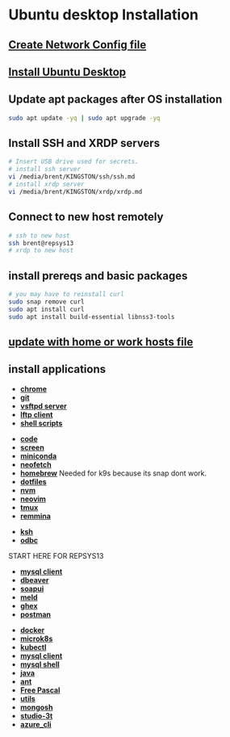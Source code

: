 # Ubuntu desktop Installation

## **[Create Network Config file](./network_config.md)**

## **[Install Ubuntu Desktop](https://ubuntu.com/tutorials/install-ubuntu-desktop)**

## Update apt packages after OS installation

```bash
sudo apt update -yq | sudo apt upgrade -yq
```

## Install SSH and XRDP servers

```bash
# Insert USB drive used for secrets.
# install ssh server
vi /media/brent/KINGSTON/ssh/ssh.md
# install xrdp server
vi /media/brent/KINGSTON/xrdp/xrdp.md
```

## Connect to new host remotely

```bash
# ssh to new host
ssh brent@repsys13
# xrdp to new host
```

## install prereqs and basic packages

```bash
# you may have to reinstall curl
sudo snap remove curl
sudo apt install curl
sudo apt install build-essential libnss3-tools
```

## **[update with home or work hosts file](../e_j/hosts/)**

## install applications

- **[chrome](../a_d/chrome/install.md)**
- **[git](../e_j/git/git.md)**
- **[vsftpd server](../q_z/vsftpd/vsftpd-server.md)**
- **[lftp client](../k_p/lftp/lftp_client.md)**
- **[shell scripts](../../shell_scripts/install_shell_scripts.md)**
<!-- **[pass](../pass/pass.md)**  -->
- **[code](../a_d/code/code.md)**
- **[screen](../q_z/screen/install-screen.md)**
- **[miniconda](../a_d/conda/miniconda-install.md)**
- **[neofetch](../k_p/neofetch/install-neofetch.md)**
- **[homebrew](../e_j/homebrew/homebrew-install.md)** Needed for k9s because its snap dont work.
- **[dotfiles](../a_d/dotfiles/install-dotfiles.md)**
- **[nvm](../k_p/nvm/install-node-version-manager.md)**
- **[neovim](../k_p/neovim/install-neovim.md)**
- **[tmux](../q_z/tmux/tmux.md)**
- **[remmina](../q_z/remmina/remmina_install.md)**
<!-- cron -- this is already installed on ubuntu 22.04 -->
<!-- email - check in reports docker file was part of pipeline  -->
- **[ksh](../k_p/ksh/ksh_install.md)**
- **[odbc](../k_p/odbc/install-ubuntu.md)**
<!-- # I don't think I need an older version for because I don't install a local version of mongodb and conda can install an older ssl if needed for pysoap -->
<!-- ssl -- older ssl for mongodb and pysoap. -->
<!-- openssl -->
<!-- - **[ssh client](../q_z/ssh/ssh-client.md)** should already be installed-->
START HERE FOR REPSYS13

- **[mysql client](../k_p/mysql/mysql-client.md)**
- **[dbeaver](../a_d/dbeaver/dbeaver.md)**
- **[soapui](../q_z/soapui/soapui_install.md)**
- **[meld](../k_p/meld/meld_install.md)**
- **[ghex](../e_j/ghex/ghex_install.md)**
- **[postman](../k_p/postman/postman.md)**
<!-- gnome system monitor - System monitor was already installed on ubuntu 22.04 -->
<!-- teams standalone app not supported in Linux use web app teams.microsoft.com/v2 instead  -->
- **[docker](../a_d/docker/install.md)**
- **[microk8s](../../k8s/microk8s_1.28_install.md)**
- **[kubectl](../../k8s/kubectl-install.md)**
- **[mysql client](../k_p/mysql/mysql-client.md)**
- **[mysql shell](../k_p/mysql/mysql-shell.md)**
- **[java](../e_j/java/java.md)**
- **[ant](../a_d/ant/ant.md)**
- **[Free Pascal](../k_p/pascal/free_pascal-install.md)**
- **[utils](../q_z/utils/utils-install.md)**
- **[mongosh](../k_p/mongosh/install-mongosh.md)**
- **[studio-3t](../q_z/studio-3t/studio-3t-intall.md)**
- **[azure_cli](../a_d/azure/azure_cli.md)**
